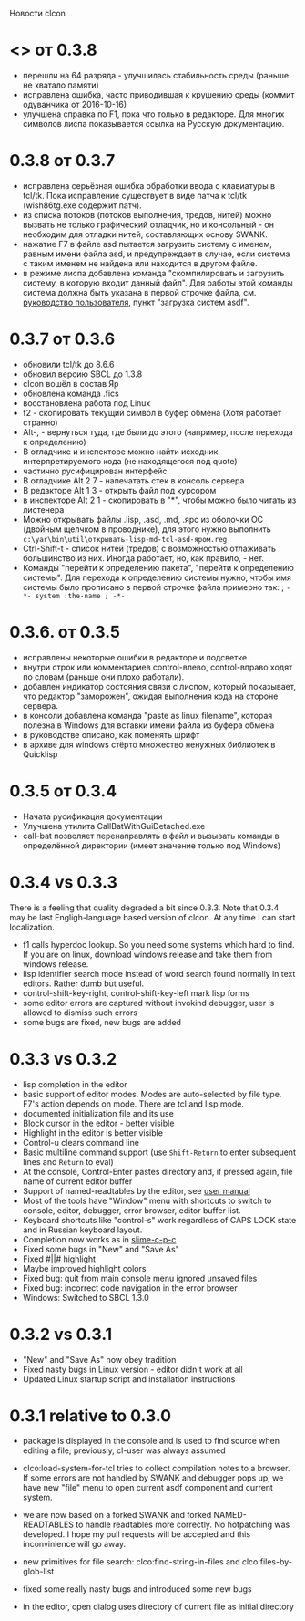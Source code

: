 Новости clcon 

<<TRUNK>> от 0.3.8
=======
- перешли на 64 разряда - улучшилась стабильность среды (раньше не хватало памяти)
- исправлена ошибка, часто приводившая к крушению среды (коммит одуванчика от 2016-10-16)
- улучшена справка по F1, пока что только в редакторе. Для многих символов лиспа показывается ссылка на Русскую документацию. 

0.3.8 от 0.3.7
=====
- исправлена серьёзная ошибка обработки ввода с клавиатуры в tcl/tk. Пока исправление существует в виде патча к tcl/tk (wish86tg.exe содержит патч). 
- из списка потоков (потоков выполнения, тредов, нитей) можно вызвать не только графический отладчик, но и консольный - он необходим для отладки нитей, составляющих основу SWANK. 
- нажатие F7 в файле asd пытается загрузить систему с именем, равным имени файла asd, и предупреждает в случае, если система с таким именем не найдена или находится в другом файле. 
- в режиме лиспа добавлена команда "скомпилировать и загрузить систему, в которую входит данный файл". Для работы этой команды система должна быть указана в первой строчке файла, см. [руководство пользователя](user-manual.md), пункт "загрузка систем asdf". 

0.3.7 от 0.3.6
=====
- обновили tcl/tk до 8.6.6
- обновил версию SBCL до 1.3.8
- clcon вошёл в состав Яр
- обновлена команда .fics
- восстановлена работа под Linux
- f2 - скопировать текущий символ в буфер обмена (Хотя работает странно)
- Alt-, - вернуться туда, где были до этого (например, после перехода к определению)
- В отладчике и инспекторе можно найти исходник интерпретируемого кода (не находящегося под quote)
- частично русифицирован интерфейс
- В отладчике Alt 2 7 - напечатать стек в консоль сервера
- В редакторе Alt 1 3 - открыть файл под курсором
- в инспекторе Alt 2 1 - скопировать в "*", чтобы можно было читать из листенера
- Можно открывать файлы .lisp, .asd, .md, .ярс из оболочки ОС (двойным щелчком в проводнике),
 для этого нужно выполнить `c:\yar\bin\util\открывать-lisp-md-tcl-asd-яром.reg`
- Ctrl-Shift-t - список нитей (тредов) с возможностью отлаживать большинство из них. Иногда работает, но, как правило, - нет.
- Команды "перейти к определению пакета", "перейти к определению системы". Для перехода к определению системы нужно, чтобы имя системы было прописано в первой строчке файла примерно так: ; `-*- system :the-name ; -*-`

0.3.6. от 0.3.5
=====
- исправлены некоторые ошибки в редакторе и подсветке
- внутри строк или комментариев control-влево, control-вправо ходят по словам (раньше они плохо работали).
- добавлен индикатор состояния связи с лиспом, который показывает, что редактор "заморожен", ожидая выполнения кода на стороне сервера. 
- в консоли добавлена команда "paste as linux filename", которая полезна в Windows для вставки имени файла из буфера обмена
- в руководстве описано, как поменять шрифт
- в архиве для windows стёрто множество ненужных библиотек в Quicklisp

0.3.5 от 0.3.4
=====
- Начата русификация документации
- Улучшена утилита CallBatWithGuiDetached.exe 
- call-bat позволяет перенаправлять в файл и вызывать команды в определённой директории (имеет значение только под Windows)

0.3.4 vs 0.3.3
=====
There is a feeling that quality degraded a bit since 0.3.3.
Note that 0.3.4 may be last Engligh-language based version of clcon. 
At any time I can start localization. 

- f1 calls hyperdoc lookup. So you need some systems which hard to find. If you are on linux, download windows release and take them from windows release. 
- lisp identifier search mode instead of word search found normally in text editors. Rather dumb but useful.
- control-shift-key-right, control-shift-key-left mark lisp forms
- some editor errors are captured without invokind debugger, user is allowed to dismiss such errors
- some bugs are fixed, new bugs are added


0.3.3 vs 0.3.2
=====
- lisp completion in the editor
- basic support of editor modes. Modes are auto-selected by file type. F7's action
depends on mode. There are tcl and lisp mode. 
- documented initialization file and its use
- Block cursor in the editor - better visible
- Highlight in the editor is better visible
- Control-u clears command line
- Basic multiline command support (use `Shift-Return` to enter subsequent lines and `Return` to eval) 
- At the console, Control-Enter pastes directory and, if pressed again, file name of current editor buffer
- Support of named-readtables by the editor, see [user manual](user-manual.md)
- Most of the tools have "Window" menu with shortcuts to switch to console, editor, debugger, error browser, editor buffer list. 
- Keyboard shortcuts like "control-s" work regardless of CAPS LOCK state and in Russian keyboard layout. 
- Completion now works as in [slime-c-p-c](https://common-lisp.net/project/slime/doc/html/Compound-Completion.html#Compound-Completion)
- Fixed some bugs in "New" and "Save As"
- Fixed #||# highlight
- Maybe improved highlight colors
- Fixed bug: quit from main console menu ignored unsaved files
- Fixed bug: incorrect code navigation in the error browser
- Windows: Switched to SBCL 1.3.0


0.3.2 vs 0.3.1 
=====
- "New" and "Save As" now obey tradition
- Fixed nasty bugs in Linux version - editor didn't work at all
- Updated Linux startup script and installation instructions

0.3.1 relative to 0.3.0
================================
- package is displayed in the console and is used to find source when editing a file; previously, cl-user was always assumed

- clco:load-system-for-tcl tries to collect compilation notes to a browser. If some errors are not handled by SWANK and debugger pops up, we have new "file" menu to open current asdf component and current system. 

- we are now based on a forked SWANK and forked NAMED-READTABLES to handle readtables more correctly.
No hotpatching was developed. I hope my pull requests
will be accepted and this inconvinience will go away.

- new primitives for file search: clco:find-string-in-files
and clco:files-by-glob-list

- fixed some really nasty bugs and introduced some new bugs 

- in the editor, open dialog uses directory of current file as initial directory

